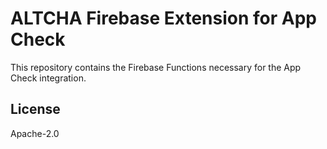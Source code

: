 # ALTCHA Firebase Extension for App Check

This repository contains the Firebase Functions necessary for the App Check integration.

## License

Apache-2.0